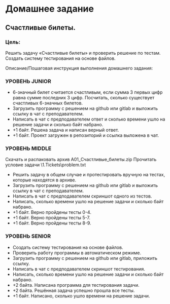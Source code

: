 # Домашнее задание
## Счастливые билеты.

### Цель:
Решить задачу «Счастливые билеты» и проверить решение по тестам.
Создать систему тестирования на основе файлов.

Описание/Пошаговая инструкция выполнения домашнего задания:
### УРОВЕНЬ JUNIOR
- 6-значный билет считается счастливым, если сумма 3 первых цифр равна сумме последних 3 цифр.  Посчитать, сколько существует счастливых 6-значных билетов.
- Загрузить программу с решением на github или gitlab и выложить ссылку в чат с преподавателем.
- Написать в чат с предподавателем ответ и сколько времени ушло на решение задачи и сколько байт набрано.
- +1 байт. Решена задача и написан верный ответ.
- +1 байт. Проект загружен в репозиторий и ссылка выложена в чат.

### УРОВЕНЬ MIDDLE
Скачать и распаковать архив A01_Счастливые_билеты.zip
Прочитать условие задачи \1.Tickets\problem.txt
- Решить задачу в общем случае и протестировать вручную на тестах, которые находятся в архиве.
- Загрузить программу с решением на github или gitlab и выложить ссылку в чат с преподавателем.
- Написать в чат с предподавателем скриншот одного из тестов.
- Написать, сколько времени ушло на решение задачи и сколько байт набрано.
- +1 байт. Верно пройдены тесты 0-4.
- +1 байт. Верно пройдены тесты 5-7.
- +1 байт. Верно пройдены тесты 8-9.

### УРОВЕНЬ SENIOR
- Создать систему тестирования на основе файлов.
- Проверить работу программы в автоматическом режиме.
- Загрузить программу с решением на github или gitlab, приложить ссылку.
- Написать в чат с предподавателем скриншот тестирования.
- Написать, сколько времени ушло на решение задачи и сколько байт набрано.
- +2 байта. Написана программа для тестирования задачи.
- +2 байта. Решённая задача успешно прошла все тесты.
- +1 байт. Написано, сколько ушло времени на решение задачи.